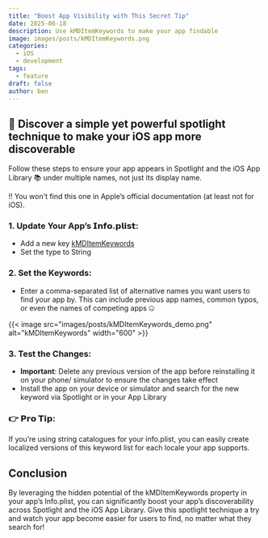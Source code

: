```yaml
---
title: "Boost App Visibility with This Secret Tip"
date: 2025-06-18
description: Use kMDItemKeywords to make your app findable
image: images/posts/kMDItemKeywords.png
categories:
  - iOS
  - development
tags:
  - feature
draft: false
author: ben
---
```


## 🚀 Discover a simple yet powerful spotlight technique to make your iOS app more discoverable

Follow these steps to ensure your app appears in Spotlight and the iOS App Library 📚 under multiple names, not just its display name.

‼️ You won't find this one in Apple’s official documentation (at least not for iOS).

### 1. Update Your App’s 𝗜𝗻𝗳𝗼.𝗽𝗹𝗶𝘀𝘁:
- Add a new key [kMDItemKeywords](https://developer.apple.com/documentation/coreservices/kmditemkeywords)
- Set the type to String

### 2. Set the Keywords:
- Enter a comma-separated list of alternative names you want users to find your app by. This can include previous app names, common typos, or even the names of competing apps 🤐

 <!-- Hint: this is using a shortcode to display the image -->
{{< image src="images/posts/kMDItemKeywords_demo.png" alt="kMDItemKeywords" width="600" >}}

### 3. Test the Changes:
- **Important**: Delete any previous version of the app before reinstalling it on your phone/ simulator to ensure the changes take effect
- Install the app on your device or simulator and search for the new keyword via Spotlight or in your App Library


### 👉 𝗣𝗿𝗼 𝗧𝗶𝗽:
If you’re using string catalogues for your info.plist, you can easily create localized versions of this keyword list for each locale your app supports.


## Conclusion
By leveraging the hidden potential of the kMDItemKeywords property in your app’s Info.plist, you can significantly boost your app’s discoverability across Spotlight and the iOS App Library. Give this spotlight technique a try and watch your app become easier for users to find, no matter what they search for!
